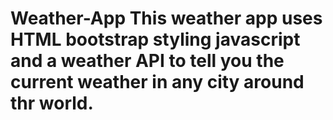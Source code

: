 # Weather-App This weather app uses HTML bootstrap styling javascript and a weather API to tell you the current weather in any city around thr world.

